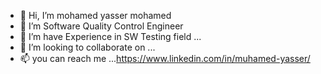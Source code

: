 - 👋 Hi, I’m mohamed yasser mohamed
- 👀 I’m Software Quality Control Engineer
- 🌱 I’m have Experience in SW Testing field ...
- 💞️ I’m looking to collaborate on ...
- 📫 you can reach me ...https://www.linkedin.com/in/muhamed-yasser/

<!---
mohamedyasser50/mohamedyasser50 is a ✨ special ✨ repository because its `README.md` (this file) appears on your GitHub profile.
You can click the Preview link to take a look at your changes.
--->
